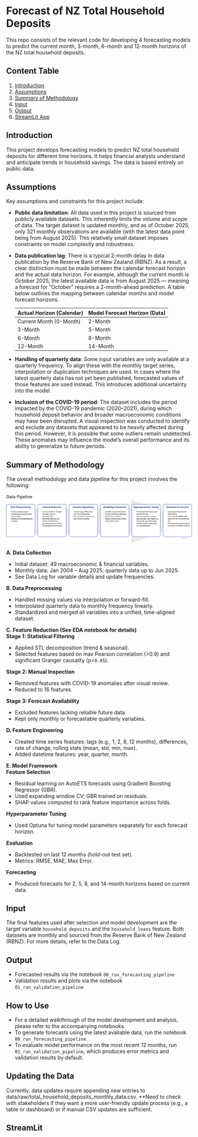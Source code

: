 # Forecast of NZ Total Household Deposits

This repo consists of the relevant code for developing 4 forecasting models to predict the current month, 3-month, 6-month and 12-month horizons of the NZ total household deposits. 

## Content Table
1. [Introduction](#introduction) 
2. [Assumptions](#assumptions)
3. [Summary of Methodology](#summary-of-methodology) 
4. [Input](#input)
5. [Output](#output)
6. [StreamLit App](#streamlit-app)

## Introduction

This project develops forecasting models to predict NZ total household deposits for different time horizons. It helps financial analysts understand and anticipate trends in household savings. The data is based entirely on public data.

## Assumptions
Key assumptions and constraints for this project include:
- **Public data limitation**: All data used in this project is sourced from publicly available datasets. This inherently limits the volume and scope of data. The target dataset is updated monthly, and as of October 2025, only 321 monthly observations are available (with the latest data point being from August 2025). This relatively small dataset imposes constraints on model complexity and robustness.
- **Data publication lag**: There is a typical 2-month delay in data publication by the Reserve Bank of New Zealand (RBNZ). As a result, a clear distinction must be made between the calendar forecast horizon and the actual data horizon. For example, although the current month is October 2025, the latest available data is from August 2025 — meaning a forecast for “October” requires a 2-month-ahead prediction. A table below outlines the mapping between calendar months and model forecast horizons.

  |Actual Horizon (Calendar)|Model Forecast Horizon (Data)|
  |---|---|
  |Current Month (0-Month)|2-Month|
  |3-Month|5-Month|
  |6-Month|8-Month|
  |12-Month|14-Month|

- **Handling of quarterly data**: Some input variables are only available at a quarterly frequency. To align these with the monthly target series, interpolation or duplication techniques are used. In cases where the latest quarterly data has not yet been published, forecasted values of those features are used instead. This introduces additional uncertainty into the model.
- **Inclusion of the COVID-19 period**: The dataset includes the period impacted by the COVID-19 pandemic (2020–2021), during which household deposit behavior and broader macroeconomic conditions may have been disrupted. A visual inspection was conducted to identify and exclude any datasets that appeared to be heavily affected during this period. However, it is possible that some outliers remain undetected. These anomalies may influence the model’s overall performance and its ability to generalize to future periods.


## Summary of Methodology
The overall methodology and data pipeline for this project involves the following:

![Data Pipeline](https://github.com/elizabeth050594/deposits_forecast_prod/blob/main/assets/img/data-pipeline.png)

**A. Data Collection**  
- Initial dataset: 49 macroeconomic & financial variables.  
- Monthly data: Jan 2004 – Aug 2025; quarterly data up to Jun 2025.  
- See Data Log for variable details and update frequencies.

**B. Data Preprocessing**  
- Handled missing values via interpolation or forward-fill.  
- Interpolated quarterly data to monthly frequency linearly.  
- Standardized and merged all variables into a unified, time-aligned dataset.

**C. Feature Reduction (See EDA notebook for details)**  
**Stage 1: Statistical Filtering**  
- Applied STL decomposition (trend & seasonal).  
- Selected features based on max Pearson correlation (>0.9) and significant Granger causality (p<`0.05`).  

**Stage 2: Manual Inspection**  
- Removed features with COVID-19 anomalies after visual review.  
- Reduced to 16 features.

**Stage 3: Forecast Availability**  
- Excluded features lacking reliable future data.  
- Kept only monthly or forecastable quarterly variables.

**D. Feature Engineering**  
- Created time series features: lags (e.g., 1, 2, 8, 12 months), differences, rate of change, rolling stats (mean, std, min, max).  
- Added datetime features: year, quarter, month.

**E. Model Framework**  
**Feature Selection**  
- Residual learning on AutoETS forecasts using Gradient Boosting Regressor (GBR).  
- Used expanding window CV; GBR trained on residuals.  
- SHAP values computed to rank feature importance across folds.

**Hyperparameter Tuning**  
- Used Optuna for tuning model parameters separately for each forecast horizon.

**Evaluation**  
- Backtested on last 12 months (hold-out test set).  
- Metrics: RMSE, MAE, Max Error.

**Forecasting**  
- Produced forecasts for 2, 5, 8, and 14-month horizons based on current data.

## Input
The final features used after selection and model development are the target variable `household_deposits` and the `household_loans` feature. Both datasets are monthly and sourced from the Reserve Bank of New Zealand (RBNZ). For more details, refer to the Data Log.

## Output
- Forecasted results via the notebook `00_run_forecasting_pipeline`
- Validation results and plots via the notebook `01_run_validation_pipeline`

## How to Use
- For a detailed walkthrough of the model development and analysis, please refer to the accompanying notebooks.
- To generate forecasts using the latest available data, run the notebook `00_run_forecasting_pipeline`.
- To evaluate model performance on the most recent 12 months, run `01_run_validation_pipeline`, which produces error metrics and validation results by default.

## Updating the Data
Currently, data updates require appending new entries to data/raw/total_household_deposits_monthly_data.csv. **Need to check with stakeholders if they want a more user-friendly update process (e.g., a table or dashboard) or if manual CSV updates are sufficient.

## StreamLit
